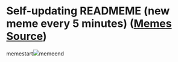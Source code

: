 # Self-updating READMEME (new meme every 5 minutes) ([Memes Source](https://bramses.notion.site/a49c1e962b7646879176ac3b327b6533?v=4d1eda54b170483cb03a40f257231764))

memestart![](https://www.notion.so/image/https%3A%2F%2Fs3-us-west-2.amazonaws.com%2Fsecure.notion-static.com%2Fad18c92f-2e64-4d79-a4b3-ace9d45953d0%2F730669F8-AA83-4C65-AE72-656E01FF74CC.png?table=block&id=ddf1db33-92a5-47d3-a7cb-b78cab632e5c&cache=v2)memeend
